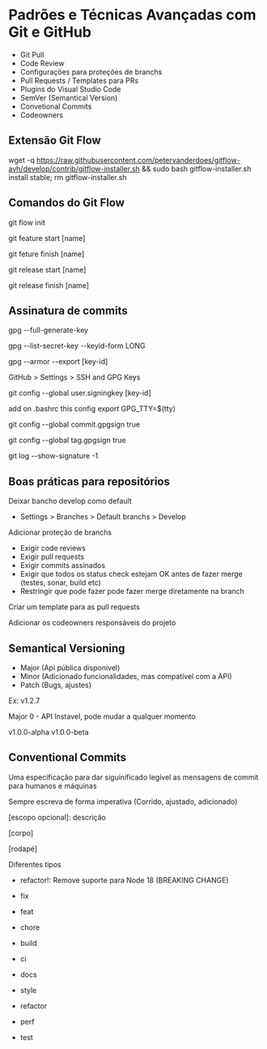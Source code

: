 # Padrões e Técnicas Avançadas com Git e GitHub

- Git Pull
- Code Review
- Configurações para proteções de branchs
- Pull Requests / Templates para PRs
- Plugins do Visual Studio Code
- SemVer (Semantical Version)
- Convetional Commits
- Codeowners

## Extensão Git Flow

wget -q https://raw.githubusercontent.com/petervanderdoes/gitflow-avh/develop/contrib/gitflow-installer.sh && sudo bash gitflow-installer.sh install stable; rm gitflow-installer.sh

## Comandos do Git Flow

git flow init

git feature start [name]

git feture finish [name]

git release start [name]

git release finish [name]

## Assinatura de commits

gpg --full-generate-key

gpg --list-secret-key --keyid-form LONG

gpg --armor --export [key-id]

GitHub > Settings > SSH and GPG Keys

git config --global user.signingkey [key-id]

add on .bashrc this config export GPG_TTY=$(tty)

git config --global commit.gpgsign true

git config --global tag.gpgsign true

git log --show-signature -1

## Boas práticas para repositórios

Deixar bancho develop como default

- Settings > Branches > Default branchs > Develop

Adicionar proteção de branchs

- Exigir code reviews
- Exigir pull requests
- Exigir commits assinados
- Exigir que todos os status check estejam OK antes de fazer merge (testes, sonar, build etc)
- Restringir que pode fazer pode fazer merge diretamente na branch

Criar um template para as pull requests

Adicionar os codeowners responsáveis do projeto

## Semantical Versioning

- Major (Api pública disponível)
- Minor (Adicionado funcionalidades, mas compatível com a API)
- Patch (Bugs, ajustes)

Ex: v1.2.7

Major 0 - API Instavel, pode mudar a qualquer momento

v1.0.0-alpha
v1.0.0-beta

## Conventional Commits

Uma especificação para dar siguinificado legível as mensagens de commit para humanos e máquinas

Sempre escreva de forma imperativa (Corrido, ajustado, adicionado)

<tipo>[escopo opcional]: descrição

[corpo]

[rodapé]

Diferentes tipos

- refactor!: Remove suporte para Node 18 (BREAKING CHANGE)

- fix
- feat
- chore
- build
- ci
- docs
- style
- refactor
- perf
- test
